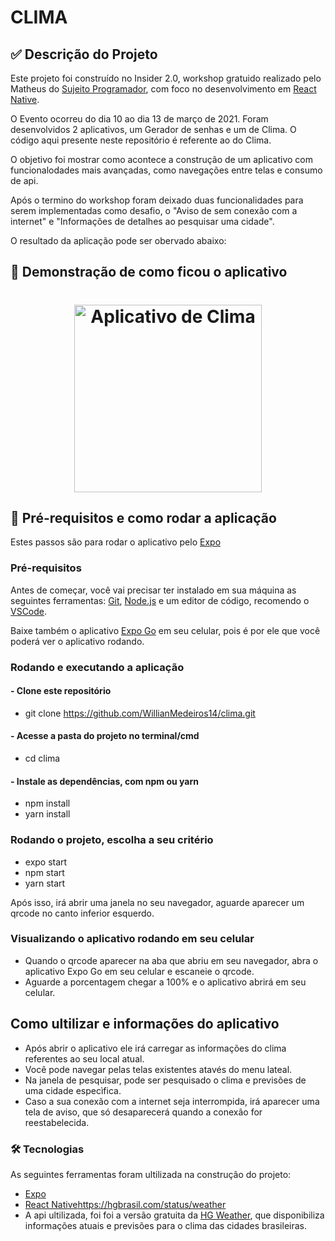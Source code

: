 # CLIMA

## ✅ Descrição do Projeto
<p> Este projeto foi construído no Insider 2.0, workshop gratuido realizado pelo Matheus do <a href="https://sujeitoprogramador.com/"> Sujeito Programador</a>, com foco no desenvolvimento em <a href="https://reactnative.dev/"> React Native</a>. </p>
<p> O Evento ocorreu do dia 10 ao dia 13 de março de 2021. Foram desenvolvidos 2 aplicativos, um Gerador de senhas e um de Clima. O código aqui presente neste repositório é referente ao do Clima.</p>
<p> O objetivo foi mostrar como acontece a construção de um aplicativo com funcionalodades mais avançadas, como navegações entre telas e consumo de api. </p>

<p> Após o termino do workshop foram deixado duas funcionalidades para serem implementadas como desafio, o "Aviso de sem conexão com a internet" e "Informações de detalhes ao pesquisar uma cidade". </p>
<p> O resultado da aplicação pode ser obervado abaixo: </p>

## 🎁 Demonstração de como ficou o aplicativo
<h1 align="center">
  <img alt="Aplicativo de Clima" title="#Insider2.0" src="Imagens/telaClima.gif" width=300/>
</h1>

## 🎲 Pré-requisitos e como rodar a aplicação

Estes passos são para rodar o aplicativo pelo [Expo](https://expo.io/)

### Pré-requisitos

Antes de começar, você vai precisar ter instalado em sua máquina as seguintes ferramentas:
[Git](https://git-scm.com), [Node.js](https://nodejs.org/en/) e um editor de código, recomendo o [VSCode](https://code.visualstudio.com/).

Baixe também o aplicativo [Expo Go](https://expo.io/client) em seu celular, pois é por ele que você poderá ver o aplicativo rodando.

### Rodando e executando a aplicação 
#### - Clone este repositório
- git clone <https://github.com/WillianMedeiros14/clima.git>

#### - Acesse a pasta do projeto no terminal/cmd
- cd clima

#### -  Instale as dependências, com npm ou yarn
- npm install 
- yarn install

### Rodando o projeto, escolha a seu critério
- expo start
- npm start
- yarn start

Após isso, irá abrir uma janela no seu navegador, aguarde aparecer um qrcode no canto inferior esquerdo.

### Visualizando o aplicativo rodando em seu celular
- Quando o qrcode aparecer na aba que abriu em seu navegador, abra o aplicativo Expo Go em seu celular e escaneie o qrcode.
- Aguarde a porcentagem chegar a 100% e o aplicativo abrirá em seu celular.

## Como ultilizar e informações do aplicativo

- Após abrir o aplicativo ele irá carregar as informações do clima referentes ao seu local atual.
- Você pode navegar pelas telas existentes atavés do menu lateal.
- Na janela de pesquisar, pode ser pesquisado o clima e previsões de uma cidade especìfica.
- Caso a sua conexão com a internet seja interrompida, irá aparecer uma tela de aviso, que só desaparecerá quando a conexão for reestabelecida.

### 🛠 Tecnologias

As seguintes ferramentas foram ultilizada na construção do projeto:

- [Expo](https://expo.io/)
- [React Native](https://reactnative.dev/)https://hgbrasil.com/status/weather
- A api ultilizada, foi foi a versão gratuita da [HG Weather](https://hgbrasil.com/status/weather), que disponibiliza informações atuais e previsões para o clima das cidades brasileiras.
